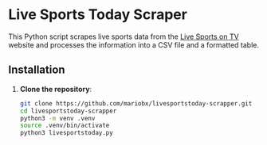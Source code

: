 # Live Sports Today Scraper

This Python script scrapes live sports data from the [Live Sports on TV](https://www.livesportsontv.com) website and processes the information into a CSV file and a formatted table.

## Installation

1. **Clone the repository**:
   ```bash
   git clone https://github.com/mariobx/livesportstoday-scrapper.git
   cd livesportstoday-scrapper
   python3 -m venv .venv
   source .venv/bin/activate
   python3 livesportstoday.py


